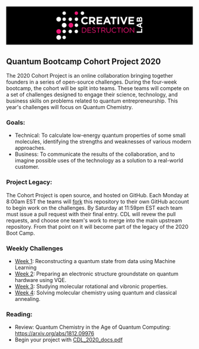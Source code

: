 ![CDL 2020 Cohort Project](figures/CDL_logo.jpg)
## Quantum Bootcamp Cohort Project 2020

The 2020 Cohort Project is an online collaboration bringing together founders in a series of open-source challenges.
During the four-week bootcamp, the cohort will be split into teams.  These teams will compete on a set of challenges 
designed to engage their science, technology, and business skills on problems related to quantum entrepreneurship.
This year's challenges will focus on Quantum Chemistry.

### Goals:  
* Technical: To calculate low-energy quantum properties of some small molecules, identifying the strengths and weaknesses of various modern approaches.
* Business: To communicate the results of the collaboration, and to imagine possible uses of the technology as a solution to a real-world customer.

### Project Legacy:
The Cohort Project is open source, and hosted on GitHub. Each Monday at 8:00am EST the teams will 
[fork](https://docs.github.com/en/github/collaborating-with-issues-and-pull-requests/about-forks) 
this repository to their own GitHub account to begin work on the challenges.  By Saturday at 11:59pm EST each team must issue a pull request with their final entry. CDL will revew the pull requests, and choose one team's work to merge into the main upstream repository. From that point on it will become part of the legacy of the 2020 Boot Camp.

### Weekly Challenges

* [Week 1](https://github.com/CDL-Quantum/CohortProject_2020/tree/master/Project_1_RBM_and_Tomography):  Reconstructing a quantum state from data using Machine Learning
* [Week 2](https://github.com/CDL-Quantum/CohortProject_2020/tree/master/Project_2_VQE_Molecules): Preparing an electronic structure groundstate on quantum hardware using VQE.
* [Week 3](https://github.com/CDL-Quantum/CohortProject_2020/tree/master/Project_3_Franck_Condon_Factors): Studying molecular rotational and vibronic properties.
* [Week 4](https://github.com/CDL-Quantum/CohortProject_2020/tree/master/Project_4_Ising_Annealer): Solving molecular chemistry using quantum and classical annealing.

### Reading:
* Review: Quantum Chemistry in the Age of Quantum Computing: https://arxiv.org/abs/1812.09976
* Begin your project with [CDL_2020_docs.pdf](https://github.com/CDL-Quantum/CohortProject_2020/blob/master/CDL_2020_docs.pdf) 



